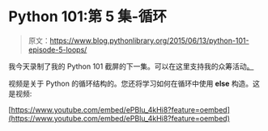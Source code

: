 # Python 101:第 5 集-循环

> 原文：<https://www.blog.pythonlibrary.org/2015/06/13/python-101-episode-5-loops/>

我今天录制了我的 Python 101 截屏的下一集。可以在这里支持我的众筹活动[。](https://www.indiegogo.com/projects/python-101-screencast/)

视频是关于 Python 的循环结构的。您还将学习如何在循环中使用 **else** 构造。这是视频:

[https://www.youtube.com/embed/ePBlu_4kHi8?feature=oembed](https://www.youtube.com/embed/ePBlu_4kHi8?feature=oembed)